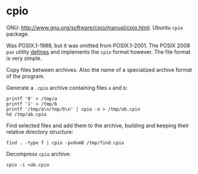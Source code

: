 # cpio

GNU: <http://www.gnu.org/software/cpio/manual/cpio.html>. Ubuntu `cpio` package.

Was POSIX.1-1988, but it was omitted from POSIX.1-2001. The POSIX 2008 `pax` utility [defines](http://pubs.opengroup.org/onlinepubs/9699919799/utilities/pax.html#tag_20_92_13_07) and implements the `cpio` format however. The file format is very simple.

Copy files between archives. Also the name of a specialized archive format of the program.

Generate a `.cpio` archive containing files `a` and `b`:

    printf '0' > /tmp/a
    printf '1' > /tmp/b
    printf '/tmp/a\n/tmp/b\n' | cpio -o > /tmp/ab.cpio
    hd /tmp/ab.cpio

Find selected files and add them to the archive, building and keeping their relative directory structure:

    find . -type f | cpio -pvdumB /tmp/find.cpio

Decompress `cpio` archive:

    cpio -i <ab.cpio
